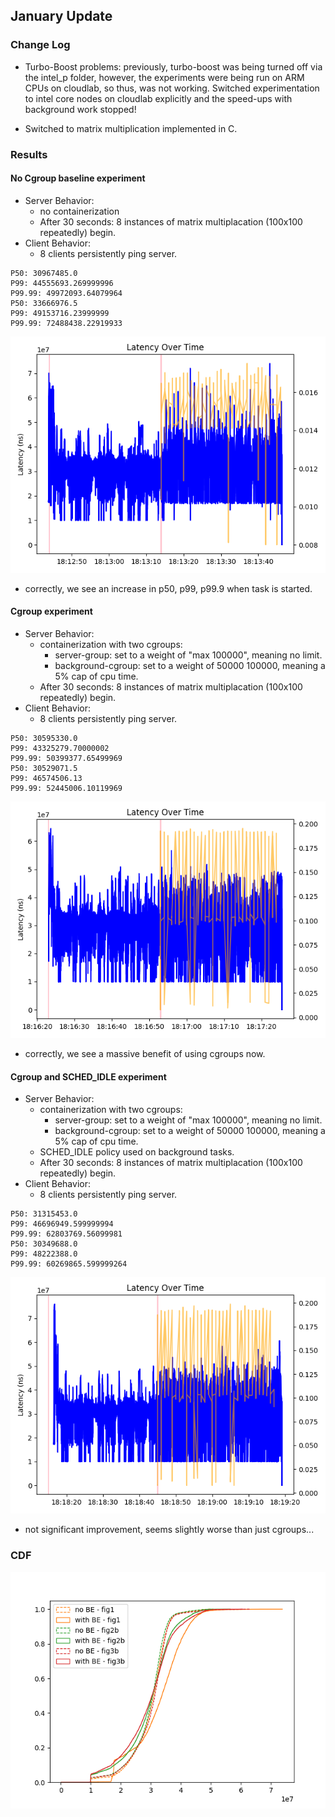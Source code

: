 ## January Update

### Change Log

- Turbo-Boost problems: previously, turbo-boost was being turned off via the intel_p folder, however, the experiments were being run on ARM CPUs on cloudlab, so thus, was not working. Switched experimentation to intel core nodes on cloudlab explicitly and the speed-ups with background work stopped!

- Switched to matrix multiplication implemented in C.


### Results

#### No Cgroup baseline experiment
- Server Behavior:
    - no containerization
    - After 30 seconds: 8 instances of matrix multiplacation (100x100 repeatedly) begin.
- Client Behavior:
    - 8 clients persistently ping server.

```
P50: 30967485.0
P99: 44555693.269999996
P99.99: 49972093.64079964
P50: 33666976.5
P99: 49153716.23999999
P99.99: 72488438.22919933
```
![fig1](jan-fig/fig1.png)

- correctly, we see an increase in p50, p99, p99.9 when task is started.

#### Cgroup experiment

- Server Behavior:
    - containerization with two cgroups:
        - server-group: set to a weight of "max 100000", meaning no limit. 
        - background-cgroup: set to a weight of 50000 100000, meaning a 5% cap of cpu time.
    - After 30 seconds: 8 instances of matrix multiplacation (100x100 repeatedly) begin.
- Client Behavior:
    - 8 clients persistently ping server.

```
P50: 30595330.0
P99: 43325279.70000002
P99.99: 50399377.65499969
P50: 30529071.5
P99: 46574506.13
P99.99: 52445006.10119969
```
![fig2b](jan-fig/fig2.png)

- correctly, we see a massive benefit of using cgroups now.


#### Cgroup and SCHED_IDLE experiment


- Server Behavior:
    - containerization with two cgroups:
        - server-group: set to a weight of "max 100000", meaning no limit. 
        - background-cgroup: set to a weight of 50000 100000, meaning a 5% cap of cpu time.
    - SCHED_IDLE policy used on background tasks.
    - After 30 seconds: 8 instances of matrix multiplacation (100x100 repeatedly) begin.
- Client Behavior:
    - 8 clients persistently ping server.

```
P50: 31315453.0
P99: 46696949.599999994
P99.99: 62803769.56099981
P50: 30349688.0
P99: 48222388.0
P99.99: 60269865.599999264
```

![fig3b](jan-fig/fig3b.png)

- not significant improvement, seems slightly worse than just cgroups...


### CDF
![all cdf](jan-fig/all-cdf.png)
